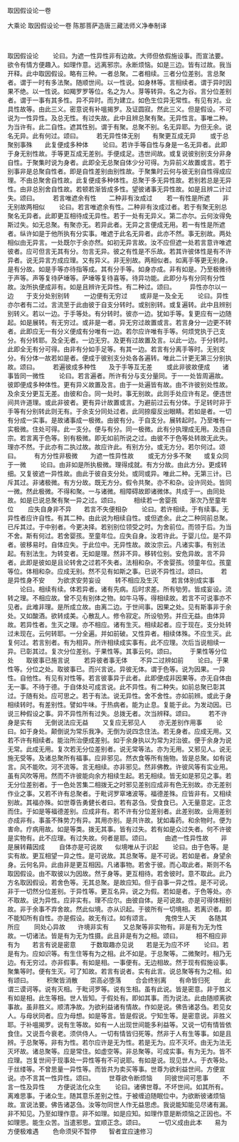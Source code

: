 取因假设论一卷


大乘论
取因假设论一卷
陈那菩萨造唐三藏法师义净奉制译


　　

取因假设论
　　论曰。为遮一性异性非有边故。大师但依假施设事。而宣法要。欲令有情方便趣入。如理作意。远离邪宗。永断烦恼。如是三边。皆有过故。我当开释。此中取因假设。略有三种。一者总聚。二者相续。三者分位差别。言总聚者。谓于一时有多法聚。随顺世间。以一性说。如身林等。言相续者。谓于异时因果不绝。以一性说。如羯罗罗等位。名之为人。芽等转异。名之为谷。言分位差别者。谓于一事有其多性。异不异时。而为建立。如色生位异无常性。有见有对。业具性故等。由此三义。密意说有补嗢揭罗。及证圆寂。然此三义。但是假设。不可说为一性异性。及总无性。有过失故。此中且辨总聚有聚。无异性言。事唯二种。为当许有。此二自性。遮其性别。谓于有聚。总聚不别。名无异耶。为但无余。说名无异。此有何过。颂曰。
　　若无异性体无别　　有聚更互成无异
　　或于总聚别事殊　　此复便成多种体
　　论曰。若许手等自性与身是一名无异者。此即于身无别性故。手等更互成无差别。手便成足。违世间故。或复说彼别别支分非身自性。于聚集时说为身者。此即全无总聚自体少分可得。为异前义故置或言。若于别事非是总聚自性者。即是自性差别由别性故。于聚集时云何与彼无别自性得成应理。不由总聚舍自性故。此复便成多种体性。总聚于多无异性故。若别若总是无异性。由非总别舍自性故。若顿若渐皆成多性。望彼诸事无异性故。如是且辨二计过失。颂曰。
　　若言唯遮余有性　　二种非有汝成过
　　若一有性是所遮　　非无别故两相似
　　论曰。若言唯遮余有性。二种非有汝成过者。若于有聚无别总聚名无异者。此即更互相待成无异性。若于一处有无异义。第二亦尔。云何汝得免斯过失。如无总聚。有聚亦无。若异此者。无异之言便成无用。若一有性是所遮者。纵许如是于他所执有分实事。唯遮于此名无异者。此亦不然。事无别故。两处相似由无异言。一处既尔于余亦然。如初无异言故。汝不应但遮一处若言意许唯遮彼者。应可但言无其有分。勿言无异。彼之有性是不乐故。若其许彼体性是有不许异者。说无异言方成应理。又有异义。非无别故。两相似者。如离手等更无别身。是有分故。如是手等亦待指等成。其有分手等。如身亦成。非有如是。乃至极微待于声等。声等复待萨埵等。萨埵等复待喜等。待异功能。此即分与有分同有分性故。汝所执便成非有。如是且辨许无异性。有二种过。颂曰。
　　异性亦尔以一边　　于支分处别别转
　　一边便有无穷过　　或非是一及全无
　　论曰。异性亦尔者有二过。言流至于此由彼于自支分转时。或别别转。或复遍转。此中且辨别别转义。若以一边。于手等处。有分转时。彼亦一边。犹如手等。复更应有一边随起。如是展转。有无穷过。或非是一者。异无穷过故置或言。若言身分一边更不转者。此即应无一有分义便成有分唯有一边。若尔应许唯有手等。何烦党执于己支分。有分转耶。及全无者。一边无穷。及更有过故置及言。以此一边。于分转时。此即全无有分可得。由非有分如手足等。有其一边。若言有分离手等时。无别支分。有分体一故若如是者。便成于彼别支分处各各遍转。唯此二计更无第三分别执故。颂曰。
　　若遍彼成多种性　　及于手等互无差
　　或此非彼故便成　　诸事皆同一微性
　　论曰。若言遍者。所许有分与支分量同。于一一处皆周遍故。彼即便成多种体性。更有异义故置及言。由于一处遍皆有故。由不许彼别处性故。及余支分更互无差。由彼和合。同一处时。事无别故。此则手处应许有足。便违世间共许道理。或此非彼者。更有异计故置或言。为避前过云有分体。于足转时非于手等有分别转此则无有。于余支分同处过者。此同捺瘿反出眼睛。若如是者。一切有分成一实事。是故诸事成一极微。由彼有分。于自支分。展转起时。乃至唯有一实极微。住处可得。此一支分。便与有分。同一极微。此有分执理成无用。及违自宗。若言离于色等。别有极微。即无如前所说之过。由彼不于色等处转故无此失。理亦不然。于此亦有二执过故。故应许此。有别方分。或无方分。若尔何过。颂曰。
　　有方分性非极微　　为遮一性异性故
　　或无方分多不聚　　或复众同于一微
　　论曰。由非如是所执极微。理得成就。有方分故。由此方分。更成转细。又复彼遮一异性故。由此于彼自支分处。或同或异。唯此二种。无第三计。已斥其过。非诸极微。有方分故。既无方分。假令共聚。亦不和杂。设许同处。皆同一微。然此极微。不得和聚。一与诸微。相障碍故即诸微体。共成于一。由同处故。如是已说总聚有聚一异之过。颂曰。
　　相续若一舍婴孩　　渐次乃至童年位
　　应失自身非不异　　若言不失便相杂
　　论曰。若许相续。于有续事。无异性者应许自性。有其二种。由此说为相续自性。或但遮余。此之二种同前总聚。已斥其过。于中别者。今更决择。若别别位领受之时。为舍前位。而领于后。为当不舍。斯有何过。若舍婴孩。至童年位。应失自身。汝若许此。于婴儿位。是不异者。彼移易时。自体应失。于此位中。无异性故。故汝宗云。凡诸实事。有别法起。有别法生。为转变者。无如是理。然非不异。移转位别。安危异故。言不异者。此即是彼如是且论转舍之过若不失者。法相和杂。不舍婴孩。领童年位。孩童等位。体相和杂。应成无别。然不见有如斯之事。已说不异性过。颂曰。
　　若是异性身不安　　为欲求安劳妄设
　　转不相应及生灭　　若言体别成实事
　　论曰。相续有续。体若异者。诸有先病。后时求差。所有劬劳。皆成妄设。流转之理。不相应故。曾不见有别体之物。如牛马等。得相续故。若言不可说事亦不见者。此难非理。是所成立故。由离二边。于世间事。因果之处。见有斯事非于余处。又如酸酒。欲转成美。心散乱人。修令寂定。所设劬劳。并应无益。由体异故。若异性者。生灭之理。亦不相应。诸有生灭。相续起者。应于现在。支分处转过未现在。云何转耶。一分全遍。并如前破。又性异者。相续体殊。不应生灭。此复何过。若言别者。有为相异。所许相续成实事有。此不应理。次后当说相续一异。已彰其过。复次分位差别。于果性等。其事云何。颂曰。
　　于果性等分位处　　取彼事已施言说
　　若异彼者事无体　　不异二过辨如前
　　论曰。于果性等。分位之处。取彼事已。而兴言说。异彼无体。谓于色等。说为因果。一异性。自他性。有见有对性等。若言彼事异于此者。此即便成非因果等。亦无自体由无一事。不待于德。于自体处可成言说。此不异性。有二种失。如前总聚已彰其过。于随有处。应可思之。若于有法。说无异性。舍不舍性。亦如前辨。或此于身相续转时。有差别性。譬如牛味。于热病者。能为止息。复能于此。为发动因。已说三种假设之事。异不异性所有过失。总拨无者。次当辨释。颂曰。
　　若不许身是实有　　无倒说法应无益
　　又复应无邪见人　　亦无差别作用事
　　论曰。如于身处。颠倒说为常乐我净。无倒为说四念住法。若无身者。应成无用。又若不许有相续者。能治所治便成差别。如于余身执以为常为对治彼。便于余身为说无常。此成无用。复次若无分位差别者。说无常等法。亦为无用。又邪见人。说无施无受等。及诸总聚所有福事。应非邪见。然衣食等所有施物。皆是总聚。如有说言。风不能吹。河不流等。言无相续。亦非邪见。然非佛教。许彼风等有实业用。虽有风吹等用。然而不许彼能向余方相续生起。若无相续。皆无如是邪见之事。若无分位差别者。于一色处苦集二相拨无之时邪见差别应成非有色无别故。亦无差别作业之事。又若不许有总聚者。于毗诃罗窣堵波等。福德差殊。应皆非有。又相续别故。其福亦殊。如世尊告勇健长者曰。若有苾刍。受食食已。入无量意定。正念而住。于如是等福德差别。应成非有。若不许有分位差别者。此差别故。业用差别亦成非有。事虽不殊势力有异。其用亦别。是共许故。犹如毒药。和余物时。便为害命。疗病用故。如是等类。拨无其事。皆有过失。若有如是众过失者。何不许彼是实物有。此不应理。有过失故。何者是耶。颂曰。
　　由遮一性异性故　　非是展转藉因成
　　自体亦是可说故　　似境唯从于识起
　　论曰。由于色等。是实有故。更互相望一异之性。是可说故。其总聚等。是不可说。若如是者。身望余身。云何名异。此由非是更互相因。凡诸事物。若舍于彼。而心取此者。斯则不名取因假设。由不取彼以为因故。然于身等。更互相待。若舍彼时。意不取此。此乃方名取因假设。若舍色等。无其总聚。是故应知。但于自事一异之性。是不可说。非于一切然分位差别。于异性等。更互名异。说之为假。若如是者。于色等处。亦不取故。说为异性。应非实有。理不应尔。由彼自体。是可说故。亦是可得体相别故。非于余事不弃舍故。然此似境。亦从识起。于彼所有一切境相。若离识者。即不能知所有自性。亦是假设。故无有过。如有颂言。
　　鬼傍生人天　　各随其所应
　　同处心异故　　许境非实有
　　又总聚等非实物有。非是有为无为性故。一切诸法。皆是有为无为性摄。此且非是有为之相。颂曰。
　　相不相应非有为　　若言有说是密意
　　于数取趣亦见说　　若是无为应不坏
　　论曰。若是有为。应如识等。有生住等有为之相。此不如是。于总聚等。二微聚时。相乃无边。有无穷过。亦非假事。有如是相。一事便有。无边相故。然于现有假施设事。聚集等时。便有生灭。可了知故。若言有说者。实有此言。说总聚等有为之相。如有颂曰。
　　积聚皆消散　　崇高必堕落
　　合会终别离　　有命皆归死
　　此谓三谟诃等。说有灭相。于毗诃罗等。说有生相。虽有此说。皆是密意。非于胜义有如是相。此生等相。世人皆知。于假处有。即如其事。而为说法。此由随顺离欲事故。虽非胜义。顺清净故。为欲利益诸有情故。作如是说。佛告诸苾刍。若见女人。与母状同者。应为母想。如是等言。皆是假说。宁知生等。是密意说。非胜义耶。于补嗢揭罗。说有生等故。如有一人出现世间能多利益等。又说一切有情皆依食住。又说吾今衰老。须供侍人。一切有情皆归死等。然非于人有生等事。如是且辨。于总聚等。非有为性。若尔应许是无为性。若是无为。应不灭坏。由无为法无灭坏故。诸总聚等。应是常住。如虚空等。非总聚等。可成实事。有为无为。皆不应理。岂复世间于现事处一异性等有不可说耶。有如是说。现见世人。于衣等处。于丝缕等。不曾思量一异性等。而皆共为卖买等事。世尊为欲利益世间。方便宣说。亦不言其一性异性。颂曰。
　　世尊欲令断烦恼　　同彼世间可思事
　　不言一性及异性　　方便说法化众生
　　论曰。诸佛世尊。不坏世间。如其所有。离难思事。于诸众生。随其意乐差别之性。于被缠迫随眠位中。为欲断彼诸烦恼故。宣说法要。佛告诸苾刍。汝等勿同世人作无益思虑。我说能知能见尽诸有漏。非不知见。乃至如理作意。非不如理。如是应知。如理作意是断烦恼之正因也。不如理思。能生众苦。当遣邪思。宜顺正念。颂曰。
　　一切义成由此本　　易为方便极难遇
　　色命须臾不暂停　　智者宜应速修习
　　
 
